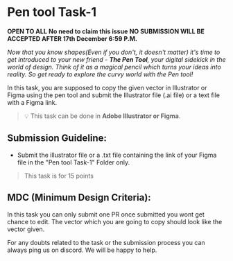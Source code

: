 # Pen tool Task-1 

**OPEN TO ALL** **No need to claim this issue** **NO SUBMISSION WILL BE ACCEPTED AFTER 17th December 6:59 P.M.**

*Now that you know shapes(Even if you don't, it doesn't matter) it's time to get introduced to your new friend - **The Pen Tool**, your digital sidekick in the world of design. Think of it as a magical pencil which turns your ideas into reality. So get ready to explore the curvy world with the Pen tool!*

In this task, you are supposed to copy the given vector in Illustrator or Figma using the pen tool and submit the Illustrator file (.ai file) or a text file with a Figma link.

> 💡 This task can be done in **Adobe Illustrator or Figma**.

## Submission Guideline:
- Submit the illustrator file or a .txt file containing the link of your Figma file in the "Pen tool Task-1" Folder only.
> This task is for 15 points

## MDC (Minimum Design Criteria):

In this task you can only submit one PR once submitted you wont get chance to edit. The vector which you are going to copy should look like the vector given.

For any doubts related to the task or the submission process you can always ping us on discord. We will be happy to help.

